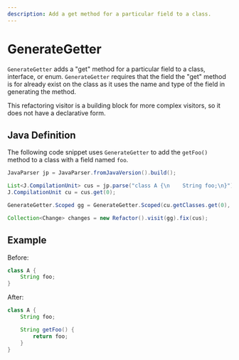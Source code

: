 ```yaml
---
description: Add a get method for a particular field to a class.
---
```


# GenerateGetter

`GenerateGetter` adds a "get" method for a particular field to a class, interface, or enum.
`GenerateGetter` requires that the field the "get" method is for already exist on the class as it uses the name and type of the field in generating the method.

This refactoring visitor is a building block for more complex visitors, so it does not have a declarative form.

## Java Definition

The following code snippet uses `GenerateGetter` to add the `getFoo()` method to a class with a field named `foo`.

```java
JavaParser jp = JavaParser.fromJavaVersion().build();

List<J.CompilationUnit> cus = jp.parse("class A {\n    String foo;\n}"); 
J.CompilationUnit cu = cus.get(0);

GenerateGetter.Scoped gg = GenerateGetter.Scoped(cu.getClasses.get(0), "foo");

Collection<Change> changes = new Refactor().visit(gg).fix(cus);
```

## Example

Before:
```java
class A {
    String foo;
}
```

After:
```java
class A {
    String foo;

    String getFoo() {
        return foo;
    }
}
```
